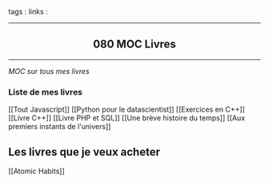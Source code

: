 tags : 
links :

****

<h2 style="text-align: center;"> 080 MOC Livres </h2>

****


*MOC sur tous mes livres*


### Liste de mes livres

[[Tout Javascript]]
[[Python pour le datascientist]]
[[Exercices en C++]]
[[Livre C++]]
[[Livre PHP et SQL]]
[[Une brève histoire du temps]]
[[Aux premiers instants de l'univers]]

## Les livres que je veux acheter

[[Atomic Habits]]
